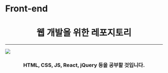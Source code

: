 # Front-end

<h1 style="text-align: center">웹 개발을 위한 레포지토리</h1>
<hr>
<img src="https://t1.daumcdn.net/cfile/tistory/99E8814F5B7D28D428">
<br>
<h3 style="text-align: center">HTML, CSS, JS, React, jQuery 등을 공부할 것입니다.</h3>


